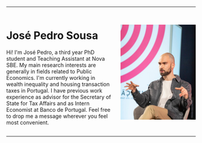
---

<div style="display: flex; align-items: center; justify-content: space-between; margin-top: 20px;">
  
  <!-- Left column: text -->
  <div style="flex: 1; padding-right: 20px;">
    <h1>José Pedro Sousa</h1>
    <p> Hi! I'm José Pedro, a third year PhD student and Teaching Assistant at Nova SBE. 
My main research interests are generally in fields related to Public Economics. I'm currently working in wealth inequality and housing transaction taxes in Portugal.  
I have previous work experience as advisor for the Secretary of State for Tax Affairs and as Intern Economist at Banco de Portugal.
    Feel free to drop me a message wherever you feel most convenient. </p>
  </div>

  <!-- Right column: photo -->
  <div>
    <img src="/assets/img/IMG_4059.jpeg" width="200">
  </div>

</div>

---
